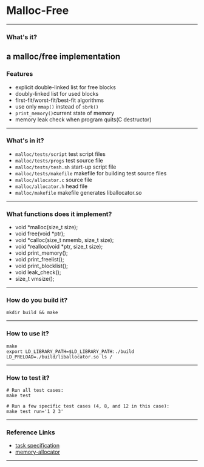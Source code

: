 # Malloc-Free
------------------
### What's it?
a malloc/free implementation
------------------
### Features
* explicit double-linked list for free blocks
* doubly-linked list for used blocks
* first-fit/worst-fit/best-fit algorithms
* use only `mmap()` instead of `sbrk()`
* `print_memory()`current state of memory 
* memory leak check when program quits(C destructor)

------------------
### What's in it?
* `malloc/tests/script`  test script files
* `malloc/tests/progs` test source file
* `malloc/tests/tesh.sh` start-up script file
* `malloc/tests/makefile` makefile for building test source files
* `malloc/allocator.c` source file
* `malloc/allocator.h` head file
* `malloc/makefile` makefile generates liballocator.so

------------------
### What functions does it implement?
* void *malloc(size_t size);
* void free(void *ptr);
* void *calloc(size_t nmemb, size_t size);
* void *realloc(void *ptr, size_t size);
* void print_memory();
* void print_freelist();
* void print_blocklist();
* void leak_check();
* size_t vmsize();

------------------
### How do you build it?
`mkdir build && make`

------------------
### How to use it?
```shell
make
export LD_LIBRARY_PATH=$LD_LIBRARY_PATH:./build
LD_PRELOAD=./build/liballocator.so ls /
```
------------------
### How to test it?
```shell
# Run all test cases:
make test

# Run a few specific test cases (4, 8, and 12 in this case):
make test run='1 2 3'
```

------------------
### Reference Links
* [task specification](https://www.cs.usfca.edu/~mmalensek/cs326/assignments/project-3.html)
* [memory-allocator](https://github.com/rtmacaibay/memory-allocator/tree/master)
------------------


